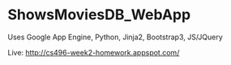 # ShowsMoviesDB_WebApp
Uses Google App Engine, Python, Jinja2, Bootstrap3, JS/JQuery

Live: http://cs496-week2-homework.appspot.com/
